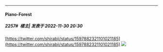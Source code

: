 

*****

####  Piano-Forest  
##### 2257#         楼主| 发表于 2022-11-30 20:30

[https://twitter.com/shirabii/status/1597882321101021185](https://twitter.com/shirabii/status/1597882321101021185)
<img src="https://p.sda1.dev/8/e9ac0ffb2f222014efec2946ee4c56f2/20221130_202851.jpg" referrerpolicy="no-referrer">

